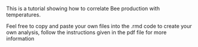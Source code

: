 This is a tutorial showing how to correlate Bee production with temperatures.

Feel free to copy and paste your own files into the .rmd code to create your own analysis, follow the instructions given in the pdf file for more information
